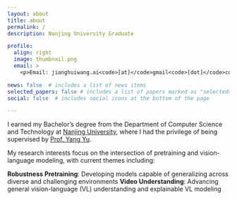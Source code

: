 ```yaml
---
layout: about
title: about
permalink: /
description: Nanjing University Graduate

profile:
  align: right
  image: thumbnail.png
  email: >
    <p>Email: jianghuiwang.ai<code>[at]</code>gmail<code>[dot]</code>com</p>

news: false  # includes a list of news items
selected_papers: false # includes a list of papers marked as "selected={true}"
social: false  # includes social icons at the bottom of the page

---
```


I earned my Bachelor’s degree from the Department of Computer Science and Technology at [Nanjing University](https://www.nju.edu.cn/), where I had the privilege of being supervised by [Prof. Yang Yu](https://www.wolai.com/eyounx/dtR1MTyRXS5tP5Cex4KtdK).

<!-- add other reaserch experiment here-->

My research interests focus on the intersection of pretraining and vision-language modeling, with current themes including:

**Robustness Pretraining**: Developing models capable of generalizing across diverse and challenging environments
**Video Understanding**: Advancing general vision-language (VL) understanding and explainable VL modeling


<!-- I am currently seeking a Ph.D. position to further pursue these research interests.-->

